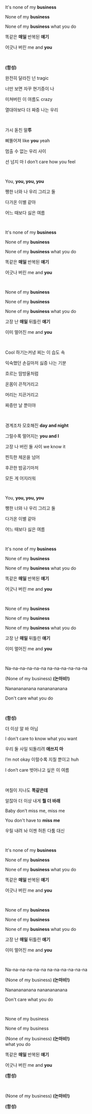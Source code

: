 <div>
<p>It's none of my <strong class="text-red-500">business</strong></p>
<p>None of my <strong class="text-red-500">business</strong></p>
<p>None of my <strong class="text-red-500">business</strong> what you do</p>
<p>
똑같은 <strong class="text-red-500">매일</strong> 반복된
<strong class="text-red-500">얘기</strong>
</p>
<p>어긋나 버린 me and <strong class="text-red-500">you</strong></p>
<br />
<p><strong class="text-blue-500">(함성)</strong></p>
<p>완전히 달라진 넌 tragic</p>
<p>너만 보면 자꾸 현기증이 나</p>
<p>미쳐버린 이 여름도 crazy</p>
<p>열대야보다 더 짜증 나는 우리</p>
<br />
<p>가시 돋친 말<strong class="text-red-500">투</strong></p>
<p>삐뚤어져 like <strong class="text-red-500">you</strong> yeah</p>
<p>멈출 수 없는 우리 사이</p>
<p>선 넘지 마 I don’t care how you feel</p>
<br />
<p>You, <strong class="text-red-500">you, you, you</strong></p>
<p>쨍한 너와 나 우리 그리고 둘</p>
<p>다가온 이별 같아</p>
<p>어느 때보다 싫은 여름</p>
<br />
<p>It's none of my <strong class="text-red-500">business</strong></p>
<p>None of my <strong class="text-red-500">business</strong></p>
<p>None of my <strong class="text-red-500">business</strong> what you do</p>
<p>
똑같은 <strong class="text-red-500">매일</strong> 반복된
<strong class="text-red-500">얘기</strong>
</p>
<p>어긋나 버린 me and <strong class="text-red-500">you</strong></p>
<br />
<p>None of my <strong class="text-red-500">business</strong></p>
<p>None of my <strong class="text-red-500">business</strong></p>
<p>None of my <strong class="text-red-500">business</strong> what you do</p>
<p>
고장 난 <strong class="text-red-500">매일</strong> 뒤틀린
<strong class="text-red-500">얘기</strong>
</p>
<p>이미 멀어진 me and <strong class="text-red-500">you</strong></p>
<br />
<p>Cool 하기는커녕 찌는 이 습도 속</p>
<p>익숙했던 손길마저 싫증 나는 기분</p>
<p>흐르는 땀방울처럼</p>
<p>온몸이 끈적거리고</p>
<p>머리는 지끈거리고</p>
<p>짜증만 날 뿐이야</p>
<br />
<p>경계조차 모호해진 <strong class="text-red-500">day and night</strong></p>
<p>그럴수록 멀어지는 <strong class="text-red-500">you and I</strong></p>
<p>고장 나 버린 둘 사이 we know it</p>
<p>찐득한 체온을 넘어</p>
<p>후끈한 밤공기마저</p>
<p>모든 게 어지러워</p>
<br />
<p>You, <strong class="text-red-500">you, you, you</strong></p>
<p>쨍한 너와 나 우리 그리고 둘</p>
<p>다가온 이별 같아</p>
<p>어느 때보다 싫은 여름</p>
<br />
<p>It's none of my <strong class="text-red-500">business</strong></p>
<p>None of my <strong class="text-red-500">business</strong></p>
<p>None of my <strong class="text-red-500">business</strong> what you do</p>
<p>
똑같은 <strong class="text-red-500">매일</strong> 반복된
<strong class="text-red-500">얘기</strong>
</p>
<p>어긋나 버린 me and <strong class="text-red-500">you</strong></p>
<br />
<p>None of my <strong class="text-red-500">business</strong></p>
<p>None of my <strong class="text-red-500">business</strong></p>
<p>None of my <strong class="text-red-500">business</strong> what you do</p>
<p>
고장 난 <strong class="text-red-500">매일</strong> 뒤틀린
<strong class="text-red-500">얘기</strong>
</p>
<p>이미 멀어진 me and <strong class="text-red-500">you</strong></p>
<br />
<p>Na-na-na-na-na-na na-na-na-na-na-na</p>
<p>
(None of my business)
<strong class="text-blue-500">(논마비!)</strong>
</p>
<p>Nananananana nananananana</p>
<p>Don't care what you do</p>
<br />
<p><strong class="text-blue-500">(함성)</strong></p>
<p>더 이상 알 바 아님</p>
<p>I don't care to know what you want</p>
<p>우리 둘 사일 되돌리려 <strong class="text-red-500">애쓰지 마</strong></p>
<p>I’m not okay 이럴수록 지칠 뿐이고 huh</p>
<p>I don’t care 벗어나고 싶은 이 여름</p>
<br />
<p>며칠이 지나도 <strong class="text-red-500">똑같은데</strong></p>
<p>알잖아 더 이상 내게 <strong class="text-red-500">뭘 더 바래</strong></p>
<p>Baby don’t miss me, miss me</p>
<p>You don't have to <strong class="text-red-500">miss me</strong></p>
<p>우릴 내려 놔 이젠 허튼 다툼 대신</p>
<br />
<p>It's none of my <strong class="text-red-500">business</strong></p>
<p>None of my <strong class="text-red-500">business</strong></p>
<p>None of my <strong class="text-red-500">business</strong> what you do</p>
<p>
똑같은 <strong class="text-red-500">매일</strong> 반복된
<strong class="text-red-500">얘기</strong>
</p>
<p>어긋나 버린 me and <strong class="text-red-500">you</strong></p>
<br />
<p>None of my <strong class="text-red-500">business</strong></p>
<p>None of my <strong class="text-red-500">business</strong></p>
<p>None of my <strong class="text-red-500">business</strong> what you do</p>
<p>
고장 난 <strong class="text-red-500">매일</strong> 뒤틀린
<strong class="text-red-500">얘기</strong>
</p>
<p>이미 멀어진 me and <strong class="text-red-500">you</strong></p>
<br />
<p>Na-na-na-na-na-na na-na-na-na-na-na</p>
<p>
(None of my business)
<strong class="text-blue-500">(논마비!)</strong>
</p>
<p>Nananananana nananananana</p>
<p>Don't care what you do</p>
<br />
<p>None of my business</p>
<p>None of my business</p>
<p>
(None of my business)
<strong class="text-blue-500">(논마비!)</strong><br />
what you do
</p>
<p>
똑같은 <strong class="text-red-500">매일</strong> 반복된
<strong class="text-red-500">얘기</strong>
</p>
<p>어긋나 버린 me and <strong class="text-red-500">you</strong></p>
<p><strong class="text-blue-500">(함성)</strong></p>
<br />
<p>
(None of my business)
<strong class="text-blue-500">(논마비!)</strong>
</p>
<p><strong class="text-blue-500">(함성)</strong></p>
</div>
